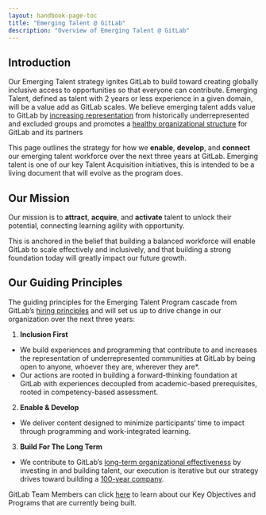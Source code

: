 ```yaml
---
layout: handbook-page-toc
title: "Emerging Talent @ GitLab"
description: "Overview of Emerging Talent @ GitLab"
---
```



## **Introduction**

Our Emerging Talent strategy ignites GitLab to build toward creating globally inclusive access to opportunities so that everyone can contribute. Emerging Talent, defined as talent with 2 years or less experience in a given domain, will be a value add as GitLab scales. We believe emerging talent adds value to GitLab by [increasing representation](https://joinhandshake.com/blog/employers/diversity-and-inclusion-7-essential-early-talent-recruiting-strategies/) from historically underrepresented and excluded groups and promotes a [healthy organizational structure](https://journals.sagepub.com/doi/10.1177/0146167219842867) for GitLab and its partners 

This page outlines the strategy for how we **enable**, **develop**, and **connect** our emerging talent workforce over the next three years at GitLab. Emerging talent is one of our key Talent Acquisition initiatives, this is intended to be a living document that will evolve as the program does.

## **Our Mission**
Our mission is to **attract**, **acquire**, and **activate** talent to unlock their potential, connecting learning agility with opportunity. 

This is anchored in the belief that building a balanced workforce will enable GitLab to scale effectively and inclusively, and that building a strong foundation today will greatly impact our future growth. 

## **Our Guiding Principles**
The guiding principles for the Emerging Talent Program cascade from GitLab’s [hiring principles](https://about.gitlab.com/handbook/hiring/principles/) and will set us up to drive change in our organization over the next three years: 

1. **Inclusion First**

- We build experiences and programming that contribute to and increases the representation of underrepresented communities at GitLab by being open to anyone, whoever they are, wherever they are*. 
- Our actions are rooted in building a forward-thinking foundation at GitLab with experiences decoupled from academic-based prerequisites, rooted in competency-based assessment.

2. **Enable & Develop**

- We deliver content designed to minimize participants’ time to impact through programming and work-integrated learning.

3. **Build For The Long Term**

- We contribute to GitLab’s [long-term organizational effectiveness](https://dorieclark.com/longgame/) by investing in and building talent, our execution is iterative but our strategy drives toward building a [100-year company](https://bigthink.com/articles/how-to-build-the-100-year-company/).

GitLab Team Members can click [here](https://docs.google.com/document/d/1zBV-94eNXVZI3Opp4U196viqVQBI9ZedGPmCTme4YJM/edit#heading=h.end9bv3ja91m) to learn about our Key Objectives and Programs that are currently being built.

